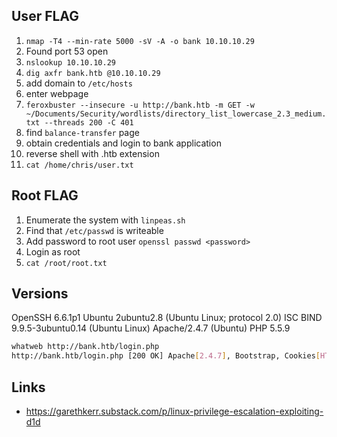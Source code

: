User FLAG
-----

1. `nmap -T4 --min-rate 5000 -sV -A -o bank 10.10.10.29`
2. Found port 53 open
3. `nslookup 10.10.10.29`
4. `dig axfr bank.htb @10.10.10.29`
5. add domain to `/etc/hosts`
6. enter webpage
7. `feroxbuster --insecure -u http://bank.htb -m GET -w ~/Documents/Security/wordlists/directory_list_lowercase_2.3_medium.txt --threads 200 -C 401`
8. find `balance-transfer` page
9. obtain credentials and login to bank application
10. reverse shell with .htb extension
11. `cat /home/chris/user.txt`

Root FLAG
-----

1. Enumerate the system with `linpeas.sh`
2. Find that `/etc/passwd` is writeable
3. Add password to root user `openssl passwd <password>`
4. Login as root
5. `cat /root/root.txt`

## Versions

OpenSSH 6.6.1p1 Ubuntu 2ubuntu2.8 (Ubuntu Linux; protocol 2.0)
ISC BIND 9.9.5-3ubuntu0.14 (Ubuntu Linux)
Apache/2.4.7 (Ubuntu)
PHP 5.5.9

```bash
whatweb http://bank.htb/login.php               
http://bank.htb/login.php [200 OK] Apache[2.4.7], Bootstrap, Cookies[HTBBankAuth], Country[RESERVED][ZZ], HTML5, HTTPServer[Ubuntu Linux][Apache/2.4.7 (Ubuntu)], IP[10.10.10.29], JQuery, PHP[5.5.9-1ubuntu4.21], PasswordField[inputPassword], Script, Title[HTB Bank - Login], X-Powered-By[PHP/5.5.9-1ubuntu4.21]
```

## Links

- https://garethkerr.substack.com/p/linux-privilege-escalation-exploiting-d1d